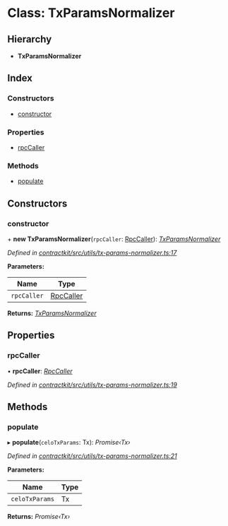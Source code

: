 # Class: TxParamsNormalizer

## Hierarchy

* **TxParamsNormalizer**

## Index

### Constructors

* [constructor](_utils_tx_params_normalizer_.txparamsnormalizer.md#constructor)

### Properties

* [rpcCaller](_utils_tx_params_normalizer_.txparamsnormalizer.md#rpccaller)

### Methods

* [populate](_utils_tx_params_normalizer_.txparamsnormalizer.md#populate)

## Constructors

###  constructor

\+ **new TxParamsNormalizer**(`rpcCaller`: [RpcCaller](../interfaces/_utils_rpc_caller_.rpccaller.md)): *[TxParamsNormalizer](_utils_tx_params_normalizer_.txparamsnormalizer.md)*

*Defined in [contractkit/src/utils/tx-params-normalizer.ts:17](https://github.com/celo-org/celo-monorepo/blob/master/packages/contractkit/src/utils/tx-params-normalizer.ts#L17)*

**Parameters:**

Name | Type |
------ | ------ |
`rpcCaller` | [RpcCaller](../interfaces/_utils_rpc_caller_.rpccaller.md) |

**Returns:** *[TxParamsNormalizer](_utils_tx_params_normalizer_.txparamsnormalizer.md)*

## Properties

###  rpcCaller

• **rpcCaller**: *[RpcCaller](../interfaces/_utils_rpc_caller_.rpccaller.md)*

*Defined in [contractkit/src/utils/tx-params-normalizer.ts:19](https://github.com/celo-org/celo-monorepo/blob/master/packages/contractkit/src/utils/tx-params-normalizer.ts#L19)*

## Methods

###  populate

▸ **populate**(`celoTxParams`: Tx): *Promise‹Tx›*

*Defined in [contractkit/src/utils/tx-params-normalizer.ts:21](https://github.com/celo-org/celo-monorepo/blob/master/packages/contractkit/src/utils/tx-params-normalizer.ts#L21)*

**Parameters:**

Name | Type |
------ | ------ |
`celoTxParams` | Tx |

**Returns:** *Promise‹Tx›*
